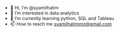 - 👋 Hi, I’m @syamilhatim
- 👀 I’m interested in data analytics
- 🌱 I’m currently learning python, SQL and Tableau
- 📫 How to reach me syamilhatimmz@gmail.com

<!---
syamilhatim/syamilhatim is a ✨ special ✨ repository because its `README.md` (this file) appears on your GitHub profile.
You can click the Preview link to take a look at your changes.
--->
